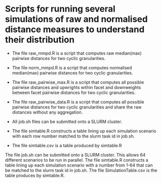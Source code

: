 # Scripts for running several simulations of raw and normalised distance measures to understand their distribution


- The file raw_mmpd.R is a script that computes raw median(max) pairwise distances for two cyclic granularities.

- The file norm_mmpd.R is a script that computes normalised median(max) pairwise distances for two cyclic granularities.

- The file raw_pairwise_max.R is a script that computes all possible pairwise distances and upwrights within facet and downweights between facet pairwise distances for two cyclic granularities.

- The file raw_pairwise_data.R is a script that computes all possible pairwise distances for two cyclic granularities and share the raw distances without any aggregation.

- All job.sh files can be submitted onto a SLURM cluster.

- The file simtable.R constructs a table lining up each simulation scenario with each row number matched to the slurm task id in job.sh.

- The file simtable.csv is a table produced by simtable.R





The file job.sh can be submitted onto a SLURM cluster. This allows 64 different scenarios to be run in parallel.
The file simtable.R constructs a table lining up each simulation scenario with a number from 1-64 that can be matched to the slurm task id in job.sh.
The file SimulationTable.csv is the table produces by simtable.R.
